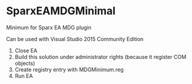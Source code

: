 # SparxEAMDGMinimal

Minimum for Sparx EA MDG plugin

Can be used with Visual Studio 2015 Community Edition

1. Close EA
2. Build this solution under administrator rights (because it register COM objects)
3. Create registry entry with MDGMinimum.reg
4. Run EA
